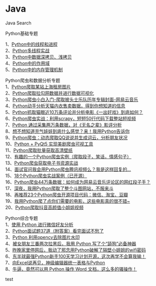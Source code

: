 # Java

Java Search

Python基础专题   

1、[Python中的线程和进程](https://mp.weixin.qq.com/s?__biz=MzUyMTAzMzYzMw==&mid=2247483923&idx=1&sn=36d4f165912397b72f73c389a7f34c7a&chksm=f9e000ddce9789cb9b55cbac24f6c6567dbde8f4663d0dd98bb96ae0acb960f82080bc99d21e&token=1133047752&lang=zh_CN&scene=21#wechat_redirect)  
2、[Python多线程实战](https://mp.weixin.qq.com/s?__biz=MzUyMTAzMzYzMw==&mid=2247483928&idx=1&sn=cd5934c04cb0608576faa134c1e94352&chksm=f9e000d6ce9789c001d3984e718273510696e3d1bfe60af8433f1534b860a7a2451a33aaf279&token=1133047752&lang=zh_CN&scene=21#wechat_redirect)  
3、[Python中数据深拷贝、浅拷贝](https://mp.weixin.qq.com/s?__biz=MzUyMTAzMzYzMw==&mid=2247483947&idx=1&sn=a935167342b44402a837c0c878930f0c&chksm=f9e000e5ce9789f3bd4ab63b6dcdfebed987be73fc8709d5fd49c99de245d1de37fea25edca4&token=1133047752&lang=zh_CN&scene=21#wechat_redirect)  
4、[Python中的作用域](https://mp.weixin.qq.com/s?__biz=MzUyMTAzMzYzMw==&mid=2247483960&idx=1&sn=a722c0f53a543838ab955fc67470c23c&chksm=f9e000f6ce9789e05991a3302ffefe7b0fb80482314b0bcf987fe2a072c9df74d172f2a7bc7d&token=1133047752&lang=zh_CN&scene=21#wechat_redirect)  
5、[Python中的内存管理机制](https://mp.weixin.qq.com/s?__biz=MzUyMTAzMzYzMw==&mid=2247483972&idx=1&sn=b3ec8e796437d52ead28948155cb7e99&chksm=f9e0008ace97899ca0c1e64178b4ec912460114e1c84051909e85ec26869fbdc5465996933cd&token=1133047752&lang=zh_CN&scene=21#wechat_redirect)  

Python爬虫和数据分析专题  
1、[Python爬取某站上海租房图片](https://mp.weixin.qq.com/s?__biz=MzUyMTAzMzYzMw==&mid=2247483939&idx=1&sn=62f2494206af7d9041dbbd8381482b2f&chksm=f9e000edce9789fbcfbd2a0bbca3da7182f6a76ddfbb679991b6896e7bd59540ac223c129857&token=1133047752&lang=zh_CN&scene=21#wechat_redirect)  
2、[Python爬取拉勾网数据并进行数据可视化](https://mp.weixin.qq.com/s?__biz=MzUyMTAzMzYzMw==&mid=2247483987&idx=1&sn=f17372d9cbdb1b5892aa2317b2340dbf&chksm=f9e0009dce97898b59abaceda95125a519a5a2798ce27a9fe07902bc6baa5c3475930b0c040e&token=1133047752&lang=zh_CN&scene=21#wechat_redirect)  
3、[Python爬虫小白入门-爬取披头士乐队历年专辑封面-网易云音乐](https://mp.weixin.qq.com/s?__biz=MzUyMTAzMzYzMw==&mid=2247484059&idx=1&sn=7f744153c6b306046b5912594f6f60e6&chksm=f9e00055ce978943d78203e42a2613308c6891ca236033061380264085ac835c6f5796ff486d&token=1133047752&lang=zh_CN&scene=21#wechat_redirect)  
4、[Python动手分析天猫内衣售卖数据，得到你想知道的信息](https://mp.weixin.qq.com/s?__biz=MzI2OTQxMTM4OQ==&mid=2247489891&idx=2&sn=ab909c05dcb22aea0b4859165e1da341&chksm=eae1ec31dd966527afe4f7d7e7b53f47d5eefd1c62bab8c53c207f2ebb2c870f909f2d95a740&token=684884169&lang=zh_CN&scene=21#wechat_redirect)  
5、[Python抓取猫眼近10万条评论并分析电影《一出好戏》到底如何？](https://mp.weixin.qq.com/s?__biz=MzUyMTAzMzYzMw==&mid=2247484090&idx=1&sn=e5021dbdf7863775e5c69988d2591d42&chksm=f9e00074ce9789620b9df7e7a29b7ceb8dd5192407e2addd67c13690286b212e79956d1e16c1&token=1133047752&lang=zh_CN&scene=21#wechat_redirect)  
6、[Python爬虫实战：利用scrapy，短短50行代码下载整站短视频](https://mp.weixin.qq.com/s?__biz=MzUyMTAzMzYzMw==&mid=2247484110&idx=1&sn=e17cdc08f3022bc6936dc67bd977a158&chksm=f9e00000ce978916fef4a154a89b25299bad8769a3f2005e0d86dc5630228f7680348f08952b&token=1133047752&lang=zh_CN&scene=21#wechat_redirect)  
7、[Python 通过采集两万条数据，对《无名之辈》影评分析](https://mp.weixin.qq.com/s?__biz=MzUyMTAzMzYzMw==&mid=2247484123&idx=1&sn=7acfd441f88ba3e4f7bf1b9e9e5cc8c7&chksm=f9e00015ce97890382c53416e0830cab08303390a8d4207cb1f8aadff0440bd747cff3fc38a5&token=1133047752&lang=zh_CN&scene=21#wechat_redirect)  
8、[想不想知道充气娃娃到底什么感觉？来！我用Python告诉你](https://mp.weixin.qq.com/s?__biz=MzUyMTAzMzYzMw==&mid=2247484145&idx=1&sn=5a46ad14bce458e31d998d0f1caa1d6a&chksm=f9e0003fce978929bd41b970cfd28c86103f2b281e0ad3ba2eb50576db9961c5386c35c5cb55&token=1133047752&lang=zh_CN&scene=21#wechat_redirect)  
9、[Python爬虫：动态爬取QQ说说并生成词云，分析朋友状况](https://mp.weixin.qq.com/s?__biz=MzUyMTAzMzYzMw==&mid=2247484152&idx=1&sn=b0b52ae0893a2ec5002c86351b5f0930&chksm=f9e00036ce978920e6305d539c5c4a3f761f12e9b13d3c4cb47e1f0a5603e3a7d96d701d5afc&token=1133047752&lang=zh_CN&scene=21#wechat_redirect)  
10、[Python + PyQt5 实现美剧爬虫可视工具](https://mp.weixin.qq.com/s?__biz=MzUyMTAzMzYzMw==&mid=2247484176&idx=1&sn=ae807bb58cf150798a7cf9543d889bed&chksm=f9e001dece9788c87be90779e79fc352d2234ff5719ef9c1d482fb1de6512982d1dc83de06df&token=1133047752&lang=zh_CN&scene=21#wechat_redirect)  
11、[Python爬取批量获取高清壁纸](https://mp.weixin.qq.com/s?__biz=MzUyMTAzMzYzMw==&mid=2247484192&idx=1&sn=941e196504a8787e7368fa32e3b8ab2b&chksm=f9e001eece9788f85343750b9572436a576374cca36f0c32a3744fa55b04fbea48066497879a&token=1133047752&lang=zh_CN&scene=21#wechat_redirect)  
12、[有趣的一个Python爬虫实例（爬取段子，笑话，情感句子）](https://mp.weixin.qq.com/s?__biz=MzUyMTAzMzYzMw==&mid=2247484201&idx=1&sn=7056e44f9a156503f4b6651bc232aecc&chksm=f9e001e7ce9788f15df4c90ecb053b8207e203fc5bbb873e8b861bf762c57430233dd259e4ff&token=1133047752&lang=zh_CN&scene=21#wechat_redirect)  
13、[Python爬虫获取电子书资源实战](https://mp.weixin.qq.com/s?__biz=MzUyMTAzMzYzMw==&mid=2247484214&idx=1&sn=f25b95cafeede83b296f369933c1b1b5&chksm=f9e001f8ce9788eea615fca0f97dbea4f910d21687db80570d4d3187ed21e14b5018b36e9f29&token=1133047752&lang=zh_CN&scene=21#wechat_redirect)  
14、[面试官问我会用Python爬虫腾讯视频么？我是这样回复的...](https://mp.weixin.qq.com/s?__biz=MzUyMTAzMzYzMw==&mid=2247484226&idx=1&sn=c99d4cd599269d57c4ee0d396629dcad&chksm=f9e0018cce97889a1a04078958c454fd7478e6717c6f45c2a60f2bb70de89189d95272f05e42&token=1133047752&lang=zh_CN&scene=21#wechat_redirect)  
15、[18个Python爬虫实战案例（已开源）](https://mp.weixin.qq.com/s?__biz=MzUyMTAzMzYzMw==&mid=2247484231&idx=1&sn=87a2a1dad60f3786b0dc337fc5f3f84d&chksm=f9e00189ce97889f259333f9b81df6ddce5df1adfcb6bfc67fdbb58ca7ab1eb2fca8ef6cb4cf&token=1133047752&lang=zh_CN&scene=21#wechat_redirect)  
16、[Python爬虫44万条数据：如何成为网易云音乐评论区的网红段子手？](https://mp.weixin.qq.com/s?__biz=MzUyMTAzMzYzMw==&mid=2247484234&idx=1&sn=d121bd34403565f4c6e0e321bf825d2c&chksm=f9e00184ce978892d9e81616849c69b361b8b37986b006ba8b7b964315aa5d1f7a1ce0049d94&token=1133047752&lang=zh_CN&scene=21#wechat_redirect)  
17、[深夜，我用Python爬取了整个斗图网站，不服来斗](https://mp.weixin.qq.com/s?__biz=MzUyMTAzMzYzMw==&mid=2247484242&idx=1&sn=e9fedb6a670915fdaf4b975669ac729f&chksm=f9e0019cce97888a9c4861644fb6456655fd8e6f9008e07bff4324d0fff0fcbc9555f5662255&token=1133047752&lang=zh_CN&scene=21#wechat_redirect)  
18、[再推荐23个Python爬虫开源项目代码：微信、淘宝、豆瓣](https://mp.weixin.qq.com/s?__biz=MzUyMTAzMzYzMw==&mid=2247484247&idx=1&sn=40b6869efb92cdba2b5375c73a02abc8&chksm=f9e00199ce97888faa8a029ed7d4af2bf391ffd00fd225a8ed43363be7ac152592459510b0e1&token=1133047752&lang=zh_CN&scene=21#wechat_redirect)  
19、[我用Python爬了点你们需要的电影，这些电影真的很不错~](https://mp.weixin.qq.com/s?__biz=MzUyMTAzMzYzMw==&mid=2247484250&idx=1&sn=050254cf65de74614603e3103ff22807&chksm=f9e00194ce9788820eb898e030daf4ee23ae09c03e2107419beb414ff38cbf107713961710fc&token=1133047752&lang=zh_CN&scene=21#wechat_redirect)  
20、[Python爬取抖音高颜值小姐姐视频](https://mp.weixin.qq.com/s?__biz=MzUyMTAzMzYzMw==&mid=2247484252&idx=1&sn=19728a07eaa38ba36dba3d373c0dc9a9&chksm=f9e00192ce97888480b181f78e71ee3da0706641cdaea4322c1b298756ad2f313e118ead9098&token=1133047752&lang=zh_CN&scene=21#wechat_redirect)  

Python综合专题  
1、[使用 Python 进行微信好友分析](https://mp.weixin.qq.com/s?__biz=MzUyMTAzMzYzMw==&mid=2247483900&idx=1&sn=03e015480036d1f802f30fc427f3fd37&chksm=f9e00332ce978a2433eaf993a083d892709d953787f2d17b50e30aabc268dfc4ed31ac6b7bbf&token=1133047752&lang=zh_CN&scene=21#wechat_redirect)  
2、[Python面试题37道（附答案）看完面试不愁了](https://mp.weixin.qq.com/s?__biz=MzUyMTAzMzYzMw==&mid=2247483992&idx=1&sn=10b460d819ad36ebe73dfcd6e4973689&chksm=f9e00096ce978980761c6c1a6bdf4c15111bd4127daa92e874946185c77c53967243bef558e1&token=1133047752&lang=zh_CN&scene=21#wechat_redirect)  
3、[Python 利用opencv去除图片水印](https://mp.weixin.qq.com/s?__biz=MzUyMTAzMzYzMw==&mid=2247484002&idx=1&sn=524b929db11b102f338396bd63e3ba7b&chksm=f9e000acce9789ba96ee6925ce20f931f2872ab1481f58a14e0ab16f1b19c8a8be003079eb98&token=1133047752&lang=zh_CN&scene=21#wechat_redirect)  
4、[被女朋友三番两次拉黑后，我用 Python 写了个“舔狗”必备神器](https://mp.weixin.qq.com/s?__biz=MzUyMTAzMzYzMw==&mid=2247484132&idx=1&sn=76611000c8a69bf90aa86b73199f8870&chksm=f9e0002ace97893c0ddb5d0efd6d40ca794162ac5b639910335dffa37e8b97ce440859d49bd5&token=1133047752&lang=zh_CN&scene=21#wechat_redirect)  
5、[昨晚家里停网后，我动了邪念用Python破解了隔壁小姐姐的wifi密码](https://mp.weixin.qq.com/s?__biz=MzUyMTAzMzYzMw==&mid=2247484219&idx=1&sn=a13bd2abe4cead0f2d810e98c0c728e1&chksm=f9e001f5ce9788e367616ed05efd15405da7ffd207fc46b28596721ab53c78ba3bb68acee580&token=1133047752&lang=zh_CN&scene=21#wechat_redirect)  
6、[东半球最强Python新手100天学习计划开源，这次再学不会算我输！](https://mp.weixin.qq.com/s?__biz=MzUyMTAzMzYzMw==&mid=2247484256&idx=1&sn=b3ac5836875d46fed94bc0298cb7c075&chksm=f9e001aece9788b876199db0f085ceddf3799f62ffeb239b957f28e5a655e777233d2a937dab&token=1133047752&lang=zh_CN&scene=21#wechat_redirect)  
7、[向Excel说再见，神级编辑器统一表格与Python](https://mp.weixin.qq.com/s?__biz=MzUyMTAzMzYzMw==&mid=2247484259&idx=1&sn=e975769abf4341c2ca5b0ee2fe3165f9&chksm=f9e001adce9788bbffe4e606764f6cec96ebf35cbe34e86ed44a3cdc80e748c7a00512c3a979&token=1133047752&lang=zh_CN&scene=21#wechat_redirect)  
8、[牛逼，竟然可以用 Python 操作 Word 文档，这么多的骚操作！](https://mp.weixin.qq.com/s?__biz=MzUyMTAzMzYzMw==&mid=2247484261&idx=1&sn=ab78a286fb59e1bf13b4e4a26d153472&chksm=f9e001abce9788bde513f81f7c61127706e0151ec701fb65902dcdd10824f4d72c111e3d4cc4&token=1133047752&lang=zh_CN&scene=21#wechat_redirect)  

test

